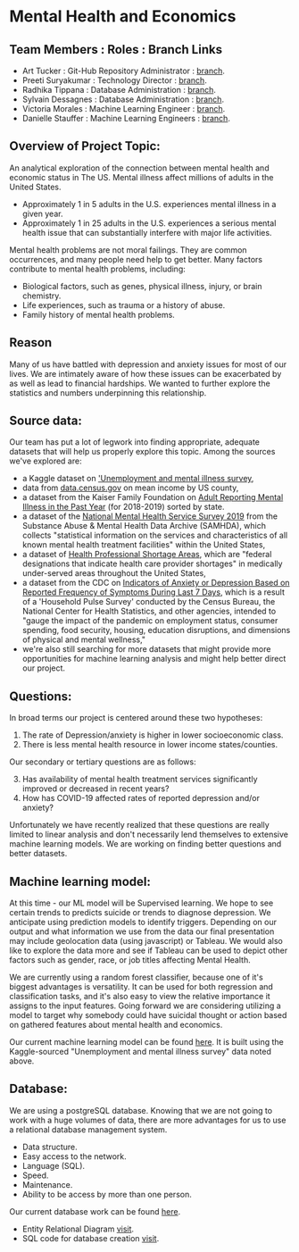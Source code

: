# Mental Health and Economics

## Team Members : Roles : Branch Links

- Art Tucker : Git-Hub Repository Administrator : [branch](https://github.com/ArtTucker/mental_health_and_economics/tree/tucker_a_branch_01).
- Preeti Suryakumar : Technology Director : [branch](https://github.com/ArtTucker/mental_health_and_economics/tree/preeti-01).
- Radhika Tippana : Database Administration : [branch](https://github.com/ArtTucker/mental_health_and_economics/tree/rtippana).
- Sylvain Dessagnes : Database Administration : [branch](https://github.com/ArtTucker/mental_health_and_economics/tree/SylvainDessagnes).
- Victoria Morales : Machine Learning Engineer : [branch](https://github.com/ArtTucker/mental_health_and_economics/tree/morales_v_branch).
- Danielle Stauffer : Machine Learning Engineers : [branch](https://github.com/ArtTucker/mental_health_and_economics/tree/Stauffer_Branch).

## Overview of Project Topic:
An analytical exploration of the connection between mental health and economic status in The US.
Mental illness affect millions of adults in the United States.
- Approximately 1 in 5 adults in the U.S. experiences mental illness in a given year.
- Approximately 1 in 25 adults in the U.S. experiences a serious mental health issue that can substantially interfere with major life activities.

Mental health problems are not moral failings. They are common occurrences, and many people need help to get better. Many factors contribute to mental health problems, including:
- Biological factors, such as genes, physical illness, injury, or brain chemistry.
- Life experiences, such as trauma or a history of abuse.
- Family history of mental health problems.

## Reason
Many of us have battled with depression and anxiety issues for most of our lives. We are intimately aware of how these issues can be exacerbated by as well as lead to financial hardships. We wanted to further explore the statistics and numbers underpinning this relationship.

## Source data:
Our team has put a lot of legwork into finding appropriate, adequate datasets that will help us properly explore this topic. Among the sources we've explored are:
* a Kaggle dataset on ['Unemployment and mental illness survey](https://www.kaggle.com/michaelacorley/unemployment-and-mental-illness-survey),
* data from [data.census.gov](https://data.census.gov/cedsci/table?q=household%20income%20by%20county&tid=ACSST1Y2019.S1902&hidePreview=false) on mean income by US county,
* a dataset from the Kaiser Family Foundation on [Adult Reporting Mental Illness in the Past Year](https://www.kff.org/other/state-indicator/adults-reporting-any-mental-illness-in-the-past-year/?currentTimeframe=0&sortModel=%7B%22colId%22:%22Location%22,%22sort%22:%22asc%22%7D) (for 2018-2019) sorted by state.
* a dataset of the [National Mental Health Service Survey 2019](https://www.datafiles.samhsa.gov/study-dataset/national-mental-health-services-survey-2019-n-mhss-2019-ds0001-nid18959) from the Substance Abuse & Mental Health Data Archive (SAMHDA), which collects "statistical information on the services and characteristics of all known mental health treatment facilities" within the United States,
* a dataset of [Health Professional Shortage Areas](https://console.cloud.google.com/marketplace/product/hhs/health-professional-shortage-areas?project=ucbeconmentalhealth), which are "federal designations that indicate health care provider shortages" in medically under-served areas throughout the United States,
* a dataset from the CDC on [Indicators of Anxiety or Depression Based on Reported Frequency of Symptoms During Last 7 Days](https://data.cdc.gov/NCHS/Indicators-of-Anxiety-or-Depression-Based-on-Repor/8pt5-q6wp), which is a result of a 'Household Pulse Survey' conducted by the Census Bureau, the National Center for Health Statistics, and other agencies, intended to "gauge the impact of the pandemic on employment status, consumer spending, food security, housing, education disruptions, and dimensions of physical and mental wellness,"
* we're also still searching for more datasets that might provide more opportunities for machine learning analysis and might help better direct our project.

## Questions:
In broad terms our project is centered around these two hypotheses:
1. The rate of Depression/anxiety is higher in lower socioeconomic class.
2. There is less mental health resource in lower income states/counties.

Our secondary or tertiary questions are as follows:

3. Has availability of mental health treatment services significantly improved or decreased in recent years?
4. How has COVID-19 affected rates of reported depression and/or anxiety?

Unfortunately we have recently realized that these questions are really limited to linear analysis and don't necessarily lend themselves to extensive machine learning models. We are working on finding better questions and better datasets.

## Machine learning model:
At this time - our ML model will be Supervised learning. We hope to see certain trends to predicts suicide or trends to diagnose depression. We anticipate using prediction models to identify triggers. Depending on our output and what information we use from the data our final presentation may include geolocation data (using javascript) or Tableau. We would also like to explore the data more and see if Tableau can be used to depict other factors such as gender, race, or job titles affecting Mental Health.

We are currently using a random forest classifier, because one of it's biggest advantages is versatility. It can be used for both regression and classification tasks, and it's also easy to view the relative importance it assigns to the input features.
Going forward we are considering utilizing a model to target why somebody could have suicidal thought or action based on gathered features about mental health and economics.

Our current machine learning model can be found [here](https://github.com/ArtTucker/mental_health_and_economics/blob/morales_v_branch/unemployement_random_forest.ipynb). It is built using the Kaggle-sourced "Unemployment and mental illness survey" data noted above.

## Database:

We are using a postgreSQL database. Knowing that we are not going to work with a huge volumes of data, there are more advantages for us to use a relational database management system.
- Data structure.
- Easy access to the network.
- Language (SQL).
- Speed.
- Maintenance.
- Ability to be access by more than one person.

Our current database work can be found [here](https://github.com/ArtTucker/mental_health_and_economics/tree/SylvainDessagnes/Database).
* Entity Relational Diagram [visit](https://github.com/ArtTucker/mental_health_and_economics/blob/SylvainDessagnes/Database/Database_ERD.png).
* SQL code for database creation [visit](https://github.com/ArtTucker/mental_health_and_economics/blob/SylvainDessagnes/Database/Database_Creation_SQL).
